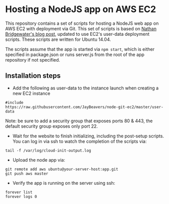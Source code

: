 # Hosting a NodeJS app on AWS EC2

This repository contains a set of scripts for hosting a NodeJS web app on AWS EC2
with deployment via Git.  This set of scripts is based on [Nathan Bridgewater's
blog post](http://iws.io/hosting-a-nodejs-express-application-on-amazon-web-services-ec2/),
updated to use EC2's user-data deployment scripts.  These scripts are written for
Ubuntu 14.04.

The scripts assume that the app is started via `npm start`, which is either
specified in package.json or runs server.js from the root of the app repository
if not specified.

## Installation steps

* Add the following as user-data to the instance launch when creating a new EC2 instance
```
#include
https://raw.githubusercontent.com/JayBeavers/node-git-ec2/master/user-data
```
Note: be sure to add a security group that exposes ports 80 & 443, the default security group exposes only port 22.

* Wait for the website to finish initializing, including the post-setup scripts.
You can log in via ssh to watch the completion of the scripts via:
```
tail -f /var/log/cloud-init-output.log
```

* Upload the node app via:
```
git remote add aws ubuntu@your-server-host:app.git
git push aws master
```

* Verify the app is running on the server using ssh:
```
forever list
forever logs 0
```
